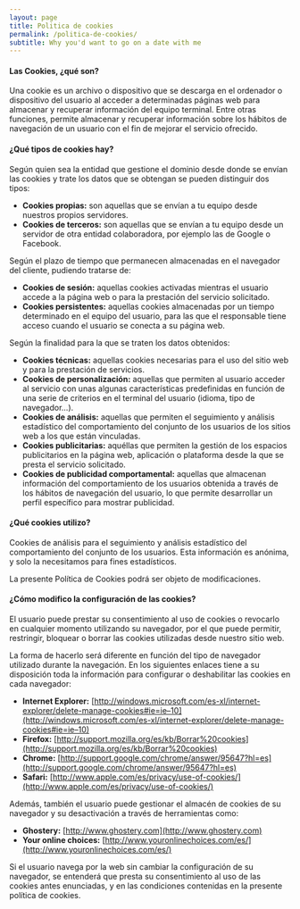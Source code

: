 ```yaml
---
layout: page
title: Politica de cookies
permalink: /politica-de-cookies/
subtitle: Why you'd want to go on a date with me
---
```

#### Las Cookies, ¿qué son?

Una cookie es un archivo o dispositivo que se descarga en el ordenador o dispositivo del usuario al acceder a determinadas páginas web para almacenar y recuperar información del equipo terminal. Entre otras funciones, permite almacenar y recuperar información sobre los hábitos de navegación de un usuario con el fin de mejorar el servicio ofrecido.

#### ¿Qué tipos de cookies hay?

Según quien sea la entidad que gestione el dominio desde donde se envían las cookies y trate los datos que se obtengan se pueden distinguir dos tipos:

* **Cookies propias:** son aquellas que se envían a tu equipo desde nuestros propios servidores.
* **Cookies de terceros:** son aquellas que se envían a tu equipo desde un servidor de otra entidad colaboradora, por ejemplo las de Google o Facebook.

Según el plazo de tiempo que permanecen almacenadas en el navegador del cliente, pudiendo tratarse de:

* **Cookies de sesión:** aquellas cookies activadas mientras el usuario accede a la página web o para la prestación del servicio solicitado.
* **Cookies persistentes:** aquellas cookies almacenadas por un tiempo determinado en el equipo del usuario, para las que el responsable tiene acceso cuando el usuario se conecta a su página web.

Según la finalidad para la que se traten los datos obtenidos:

* **Cookies técnicas:** aquellas cookies necesarias para el uso del sitio web y para la prestación de servicios.
* **Cookies de personalización:** aquellas que permiten al usuario acceder al servicio con unas algunas características predefinidas en función de una serie de criterios en el terminal del usuario (idioma, tipo de navegador...).
* **Cookies de análisis:** aquellas que permiten el seguimiento y análisis estadístico del comportamiento del conjunto de los usuarios de los sitios web a los que están vinculadas.
* **Cookies publicitarias:** aquéllas que permiten la gestión de los espacios publicitarios en la página web, aplicación o plataforma desde la que se presta el servicio solicitado.
* **Cookies de publicidad comportamental:** aquellas que almacenan información del comportamiento de los usuarios obtenida a través de los hábitos de navegación del usuario, lo que permite desarrollar un perfil específico para mostrar publicidad.

#### ¿Qué cookies utilizo?

Cookies de análisis para el seguimiento y análisis estadístico del comportamiento del conjunto de los usuarios. Esta información es anónima, y solo la necesitamos para fines estadísticos.

La presente Política de Cookies podrá ser objeto de modificaciones.

#### ¿Cómo modifico la configuración de las cookies?

El usuario puede prestar su consentimiento al uso de cookies o revocarlo en cualquier momento utilizando su navegador, por el que puede permitir, restringir, bloquear o borrar las cookies utilizadas desde nuestro sitio web.

La forma de hacerlo será diferente en función del tipo de navegador utilizado durante la navegación. En los siguientes enlaces tiene a su disposición toda la información para configurar o deshabilitar las cookies en cada navegador:

* **Internet Explorer:** [http://windows.microsoft.com/es-xl/internet-explorer/delete-manage-cookies#ie=ie–10](http://windows.microsoft.com/es-xl/internet-explorer/delete-manage-cookies#ie=ie–10)
* **Firefox:** [http://support.mozilla.org/es/kb/Borrar%20cookies](http://support.mozilla.org/es/kb/Borrar%20cookies)
* **Chrome:** [http://support.google.com/chrome/answer/95647?hl=es](http://support.google.com/chrome/answer/95647?hl=es)
* **Safari:** [http://www.apple.com/es/privacy/use-of-cookies/](http://www.apple.com/es/privacy/use-of-cookies/)

Además, también el usuario puede gestionar el almacén de cookies de su navegador y su desactivación a través de herramientas como:

* **Ghostery:** [http://www.ghostery.com](http://www.ghostery.com)
* **Your online choices:** [http://www.youronlinechoices.com/es/](http://www.youronlinechoices.com/es/)

Si el usuario navega por la web sin cambiar la configuración de su navegador, se entenderá que presta su consentimiento al uso de las cookies antes enunciadas, y en las condiciones contenidas en la presente política de cookies.